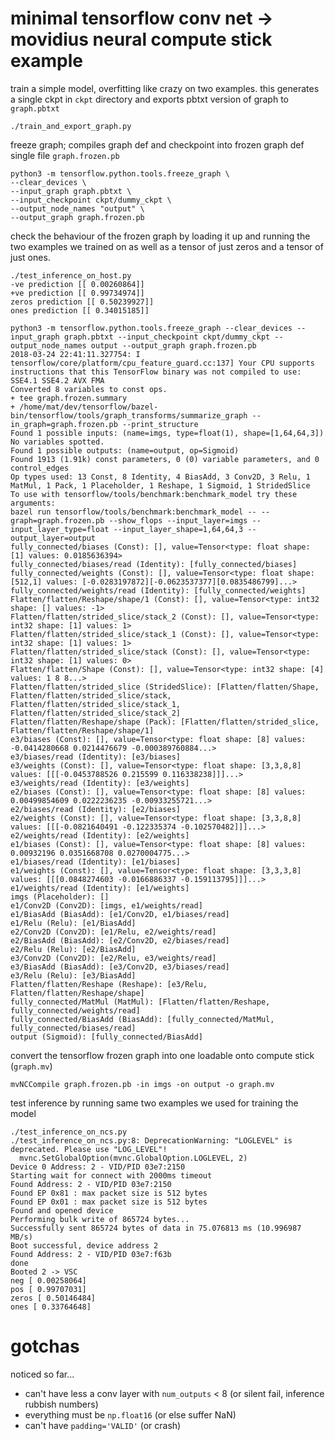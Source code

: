 # minimal tensorflow conv net -> movidius neural compute stick example

train a simple model, overfitting like crazy on two examples.
this generates a single ckpt in `ckpt` directory and exports
pbtxt version of graph to `graph.pbtxt`

```
./train_and_export_graph.py
```

freeze graph; compiles graph def and checkpoint into frozen graph def single file `graph.frozen.pb`

```
python3 -m tensorflow.python.tools.freeze_graph \
--clear_devices \
--input_graph graph.pbtxt \
--input_checkpoint ckpt/dummy_ckpt \
--output_node_names "output" \
--output_graph graph.frozen.pb
```

check the behaviour of the frozen graph by loading it up and running
the two examples we trained on as well as a tensor of just zeros and
a tensor of just ones.

```
./test_inference_on_host.py
-ve prediction [[ 0.00260864]]
+ve prediction [[ 0.99734974]]
zeros prediction [[ 0.50239927]]
ones prediction [[ 0.34015185]]
```

```
python3 -m tensorflow.python.tools.freeze_graph --clear_devices --input_graph graph.pbtxt --input_checkpoint ckpt/dummy_ckpt --output_node_names output --output_graph graph.frozen.pb
2018-03-24 22:41:11.327754: I tensorflow/core/platform/cpu_feature_guard.cc:137] Your CPU supports instructions that this TensorFlow binary was not compiled to use: SSE4.1 SSE4.2 AVX FMA
Converted 8 variables to const ops.
+ tee graph.frozen.summary
+ /home/mat/dev/tensorflow/bazel-bin/tensorflow/tools/graph_transforms/summarize_graph --in_graph=graph.frozen.pb --print_structure
Found 1 possible inputs: (name=imgs, type=float(1), shape=[1,64,64,3])
No variables spotted.
Found 1 possible outputs: (name=output, op=Sigmoid)
Found 1913 (1.91k) const parameters, 0 (0) variable parameters, and 0 control_edges
Op types used: 13 Const, 8 Identity, 4 BiasAdd, 3 Conv2D, 3 Relu, 1 MatMul, 1 Pack, 1 Placeholder, 1 Reshape, 1 Sigmoid, 1 StridedSlice
To use with tensorflow/tools/benchmark:benchmark_model try these arguments:
bazel run tensorflow/tools/benchmark:benchmark_model -- --graph=graph.frozen.pb --show_flops --input_layer=imgs --input_layer_type=float --input_layer_shape=1,64,64,3 --output_layer=output
fully_connected/biases (Const): [], value=Tensor<type: float shape: [1] values: 0.0185636394>
fully_connected/biases/read (Identity): [fully_connected/biases]
fully_connected/weights (Const): [], value=Tensor<type: float shape: [512,1] values: [-0.0283197872][-0.0623537377][0.0835486799]...>
fully_connected/weights/read (Identity): [fully_connected/weights]
Flatten/flatten/Reshape/shape/1 (Const): [], value=Tensor<type: int32 shape: [] values: -1>
Flatten/flatten/strided_slice/stack_2 (Const): [], value=Tensor<type: int32 shape: [1] values: 1>
Flatten/flatten/strided_slice/stack_1 (Const): [], value=Tensor<type: int32 shape: [1] values: 1>
Flatten/flatten/strided_slice/stack (Const): [], value=Tensor<type: int32 shape: [1] values: 0>
Flatten/flatten/Shape (Const): [], value=Tensor<type: int32 shape: [4] values: 1 8 8...>
Flatten/flatten/strided_slice (StridedSlice): [Flatten/flatten/Shape, Flatten/flatten/strided_slice/stack, Flatten/flatten/strided_slice/stack_1, Flatten/flatten/strided_slice/stack_2]
Flatten/flatten/Reshape/shape (Pack): [Flatten/flatten/strided_slice, Flatten/flatten/Reshape/shape/1]
e3/biases (Const): [], value=Tensor<type: float shape: [8] values: -0.0414280668 0.0214476679 -0.000389760884...>
e3/biases/read (Identity): [e3/biases]
e3/weights (Const): [], value=Tensor<type: float shape: [3,3,8,8] values: [[[-0.0453788526 0.215599 0.116338238]]]...>
e3/weights/read (Identity): [e3/weights]
e2/biases (Const): [], value=Tensor<type: float shape: [8] values: 0.00499854609 0.0222236235 -0.00933255721...>
e2/biases/read (Identity): [e2/biases]
e2/weights (Const): [], value=Tensor<type: float shape: [3,3,8,8] values: [[[-0.0821640491 -0.122335374 -0.102570482]]]...>
e2/weights/read (Identity): [e2/weights]
e1/biases (Const): [], value=Tensor<type: float shape: [8] values: 0.00932196 0.0351668708 0.0270004775...>
e1/biases/read (Identity): [e1/biases]
e1/weights (Const): [], value=Tensor<type: float shape: [3,3,3,8] values: [[[0.0848274603 -0.0166886337 -0.159113795]]]...>
e1/weights/read (Identity): [e1/weights]
imgs (Placeholder): []
e1/Conv2D (Conv2D): [imgs, e1/weights/read]
e1/BiasAdd (BiasAdd): [e1/Conv2D, e1/biases/read]
e1/Relu (Relu): [e1/BiasAdd]
e2/Conv2D (Conv2D): [e1/Relu, e2/weights/read]
e2/BiasAdd (BiasAdd): [e2/Conv2D, e2/biases/read]
e2/Relu (Relu): [e2/BiasAdd]
e3/Conv2D (Conv2D): [e2/Relu, e3/weights/read]
e3/BiasAdd (BiasAdd): [e3/Conv2D, e3/biases/read]
e3/Relu (Relu): [e3/BiasAdd]
Flatten/flatten/Reshape (Reshape): [e3/Relu, Flatten/flatten/Reshape/shape]
fully_connected/MatMul (MatMul): [Flatten/flatten/Reshape, fully_connected/weights/read]
fully_connected/BiasAdd (BiasAdd): [fully_connected/MatMul, fully_connected/biases/read]
output (Sigmoid): [fully_connected/BiasAdd]
```

convert the tensorflow frozen graph into one loadable onto compute stick (`graph.mv`)

```
mvNCCompile graph.frozen.pb -in imgs -on output -o graph.mv
```

test inference by running same two examples we used for training the model

```
./test_inference_on_ncs.py
./test_inference_on_ncs.py:8: DeprecationWarning: "LOGLEVEL" is deprecated. Please use "LOG_LEVEL"!
  mvnc.SetGlobalOption(mvnc.GlobalOption.LOGLEVEL, 2)
Device 0 Address: 2 - VID/PID 03e7:2150
Starting wait for connect with 2000ms timeout
Found Address: 2 - VID/PID 03e7:2150
Found EP 0x81 : max packet size is 512 bytes
Found EP 0x01 : max packet size is 512 bytes
Found and opened device
Performing bulk write of 865724 bytes...
Successfully sent 865724 bytes of data in 75.076813 ms (10.996987 MB/s)
Boot successful, device address 2
Found Address: 2 - VID/PID 03e7:f63b
done
Booted 2 -> VSC
neg [ 0.00258064]
pos [ 0.99707031]
zeros [ 0.50146484]
ones [ 0.33764648]
```

# gotchas

noticed so far...

* can't have less a conv layer with `num_outputs` < 8 (or silent fail, inference rubbish numbers)
* everything must be `np.float16` (or else suffer NaN)
* can't have `padding='VALID'` (or crash)
